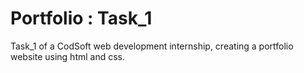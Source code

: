 # Portfolio : Task_1

Task_1 of a CodSoft web development internship, creating a portfolio website using html and css.
